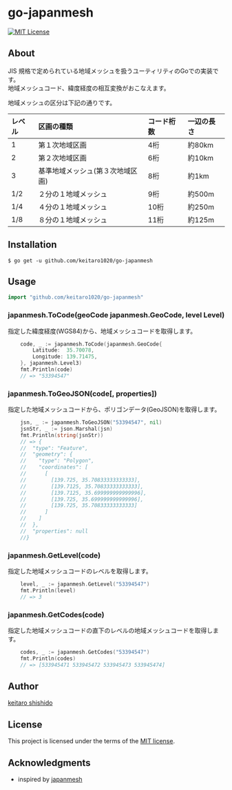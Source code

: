 # go-japanmesh

[![MIT License](http://img.shields.io/badge/license-MIT-blue.svg?style=flat)](LICENSE)

## About

JIS 規格で定められている地域メッシュを扱うユーティリティのGoでの実装です。  
地域メッシュコード、緯度経度の相互変換がおこなえます。

地域メッシュの区分は下記の通りです。  

レベル | 区画の種類 | コード桁数 | 一辺の長さ
:-|:-|:-|:-
1 | 第１次地域区画 | 4桁 | 約80km
2 | 第２次地域区画 | 6桁 | 約10km
3 | 基準地域メッシュ(第３次地域区画) | 8桁 | 約1km
1/2 | ２分の１地域メッシュ | 9桁 | 約500m
1/4 | ４分の１地域メッシュ | 10桁 | 約250m
1/8 | ８分の１地域メッシュ | 11桁 | 約125m

## Installation
```cassandraql
$ go get -u github.com/keitaro1020/go-japanmesh
```
## Usage
```go
import "github.com/keitaro1020/go-japanmesh"
```

### japanmesh.ToCode(geoCode japanmesh.GeoCode, level Level)

指定した緯度経度(WGS84)から、地域メッシュコードを取得します。  

```go
	code, _ := japanmesh.ToCode(japanmesh.GeoCode{
		Latitude:  35.70078,
		Longitude: 139.71475,
	}, japanmesh.Level3)
	fmt.Println(code)
	// => "53394547"
```

### japanmesh.ToGeoJSON(code[, properties])

指定した地域メッシュコードから、ポリゴンデータ(GeoJSON)を取得します。  

```go
	jsn, _ := japanmesh.ToGeoJSON("53394547", nil)
	jsnStr, _ := json.Marshal(jsn)
	fmt.Println(string(jsnStr))
	// => {
	//  "type": "Feature",
	//  "geometry": {
	//    "type": "Polygon",
	//    "coordinates": [
	//      [
	//        [139.725, 35.70833333333333],
	//        [139.7125, 35.70833333333333],
	//        [139.7125, 35.699999999999996],
	//        [139.725, 35.699999999999996],
	//        [139.725, 35.70833333333333]
	//      ]
	//    ]
	//  },
	//  "properties": null
	//}
```

### japanmesh.GetLevel(code)

指定した地域メッシュコードのレベルを取得します。  

```go
	level, _ := japanmesh.GetLevel("53394547")
	fmt.Println(level)
	// => 3
```

### japanmesh.GetCodes(code)
指定した地域メッシュコードの直下のレベルの地域メッシュコードを取得します。  

```go
	codes, _ := japanmesh.GetCodes("53394547")
	fmt.Println(codes)
	// => [533945471 533945472 533945473 533945474]
```

## Author

[keitaro shishido](https://github.com/keitaro1020)

## License

This project is licensed under the terms of the [MIT license](https://github.com/keitaro1020/go-japanmesh/blob/master/LICENSE).

## Acknowledgments

- inspired by [japanmesh](https://github.com/qazsato/japanmesh)
